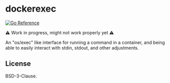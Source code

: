 dockerexec
==========
[![Go Reference](https://pkg.go.dev/badge/github.com/segevfiner/dockerexec.svg)](https://pkg.go.dev/github.com/segevfiner/dockerexec)

:warning: Work in progress, might not work properly yet :warning:

An "os/exec" like interface for running a command in a container, and being able to easily interact
with stdin, stdout, and other adjustments.

License
-------
BSD-3-Clause.
